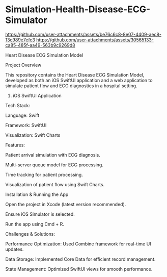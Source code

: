 # Simulation-Health-Disease-ECG-Simulator

https://github.com/user-attachments/assets/be76c6c8-8e07-4409-aec8-13c989e7efc3
https://github.com/user-attachments/assets/30565133-ca85-485f-aa49-563b9c9269d8

Heart Disease ECG Simulation Model

Project Overview

This repository contains the Heart Disease ECG Simulation Model, developed as both an iOS SwiftUI application and a web application to simulate patient flow and ECG diagnostics in a hospital setting.


1. iOS SwiftUI Application

Tech Stack:

Language: Swift

Framework: SwiftUI

Visualization: Swift Charts

Features:

Patient arrival simulation with ECG diagnosis.

Multi-server queue model for ECG processing.

Time tracking for patient processing.

Visualization of patient flow using Swift Charts.


Installation & Running the App

Open the project in Xcode (latest version recommended).

Ensure iOS Simulator is selected.

Run the app using Cmd + R.



Challenges & Solutions:

Performance Optimization: Used Combine framework for real-time UI updates.

Data Storage: Implemented Core Data for efficient record management.

State Management: Optimized SwiftUI views for smooth performance.
